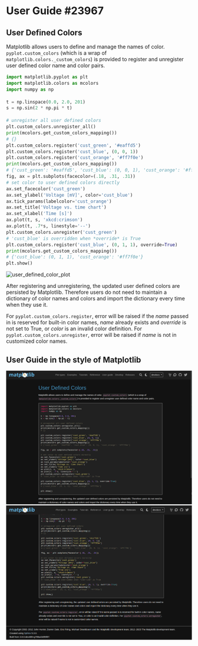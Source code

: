 # User Guide #23967

## User Defined Colors

Matplotlib allows users to define and manage the names of color. `pyplot.custom_colors` (which is a wrap of `matplotlib.colors._custom_colors`) is provided to register and unregister user defined color name and color pairs.

```python
import matplotlib.pyplot as plt
import matplotlib.colors as mcolors
import numpy as np

t = np.linspace(0.0, 2.0, 201)
s = np.sin(2 * np.pi * t)

# unregister all user defined colors
plt.custom_colors.unregister_all()
print(mcolors.get_custom_colors_mapping())
# {}
plt.custom_colors.register('cust_green', '#eaffd5')
plt.custom_colors.register('cust_blue', (0, 0, 1))
plt.custom_colors.register('cust_orange', '#ff7f0e')
print(mcolors.get_custom_colors_mapping())
# {'cust_green': '#eaffd5', 'cust_blue': (0, 0, 1), 'cust_orange': '#ff7f0e'}
fig, ax = plt.subplots(facecolor=(.18, .31, .31))
# set color to user defined colors directly
ax.set_facecolor('cust_green')
ax.set_ylabel('Voltage [mV]', color='cust_blue')
ax.tick_params(labelcolor='cust_orange')
ax.set_title('Voltage vs. time chart')
ax.set_xlabel('Time [s]')
ax.plot(t, s, 'xkcd:crimson')
ax.plot(t, .7*s, linestyle='--')
plt.custom_colors.unregister('cust_green')
# 'cust_blue' is overridden when *override* is True
plt.custom_colors.register('cust_blue', (0, 1, 1), override=True)
print(mcolors.get_custom_colors_mapping())
# {'cust_blue': (0, 1, 1), 'cust_orange': '#ff7f0e'}
plt.show()
```
![user_defined_color_plot](https://user-images.githubusercontent.com/57647309/230742533-e9fc38e4-e7b7-45bf-8d29-441ddc106c30.png)


After registering and unregistering, the updated user defined colors are persisted by Matplotlib. Therefore users do not need to maintain a dictionary of color names and colors and import the dictionary every time when they use it.

For `pyplot.custom_colors.register`, error will be raised if the *name* passed in is reserved for built-in color names, *name* already exists and *override* is not set to True, or *color* is an invalid color definition. For `pyplot.custom_colors.unregister`, error will be raised if *name* is not in customized color names.

## User Guide in the style of Matplotlib
![matplotlib-main/doc/users/explain/userdefined_colors.rst](./img/color_userguide1.png)
![matplotlib-main/doc/users/explain/userdefined_colors.rst](./img/color_userguide2.png)